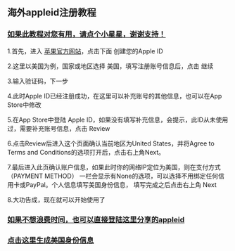 ## 海外appleid注册教程

### [如果此教程对您有用，请点个小星星，谢谢支持！](https://github.com/kxswgj/appleid-register)

1.首先，进入 [苹果官方网站](https://appleid.apple.com)，点击下面 创建您的Apple ID

2.这里以美国为例，国家或地区选择 美国，填写注册账号信息后，点击 继续

3.输入验证码，下一步

4.此时Apple ID已经注册成功，在这里可以补充账号的其他信息，也可以在App Store中修改

5.在App Store中登陆 Apple ID，如果没有填写补充信息，会提示，此ID从未使用过，需要补充账号信息，点击 Review

6.点击Review后进入这个页面确认当前地区为United States，并将Agree to Terms and 
Conditions的选项打开后，点击右上角Next。

7.最后进入此页确认账户信息，如果此时你的网络IP定位为美国，则在支付方式（PAYMENT METHOD）
一栏会显示有None的选项，可以选择不用绑定任何信用卡或PayPal。个人信息填写美国身份信息，
填写完成之后点击右上角 Next

8.大功告成，现在就可以开始使用了

### [如果不想浪费时间，也可以直接登陆这里分享的appleid](https://github.com/kxswgj/appleid-free)

### [点击这里生成美国身份信息](https://www.fakenamegenerator.com/gen-random-us-us.php)

